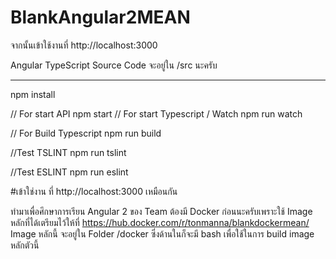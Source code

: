 # BlankAngular2MEAN

จากนั้นเข้าใช้งานที่ http://localhost:3000

Angular TypeScript Source Code จะอยู่ใน /src นะครับ

************************************************************************************************
npm install

// For start API
npm start 
// For start Typescript / Watch
npm run watch

// For Build Typescript 
npm run build


//Test TSLINT
npm run tslint

//Test ESLINT
npm run eslint


#เข้าใช่งาน ที่ http://localhost:3000 เหมือนกัน

ทำมาเพื่อศึกษาการเรียน Angular 2 ของ Team ต้องมี Docker ก่อนนะครับเพราะใช้ Image หลักที่ได้เตรียมไว้ให้ที่ https://hub.docker.com/r/tonmanna/blankdockermean/ Image หลักนี้ จะอยู่ใน Folder /docker ซึ่งด้านในก็จะมี bash 
เพื่อใช้ในการ build image หลักตัวนี้
